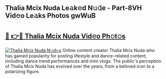 ## Thalia Mcix Nuda Le𝚊k𝚎d N𝚞𝚍e - Part-8VH Vid𝚎o Le𝚊ks Photos gwWuB

# <h2><a href="http://fbeeibb.evod.top/?m=Thalia+Mcix+Nuda">🔗 👉🔴 Thalia Mcix Nuda Vid𝚎o Ph𝚘t𝚘s</a></h2>

[![Thalia Mcix Nuda N𝚞d𝚎s](https://i.imgur.com/8V9OHl7.gif)](http://fbeeibb.evod.top/?m=Thalia+Mcix+Nuda)
Online content creator Thalia Mcix Nuda who has gained popularity for posting lifestyle and dance-related content, including dance trend performances and mini vlogs. The public's perception of Thalia Mcix Nuda has evolved over the years, from a beloved icon to a polarizing figure. 
